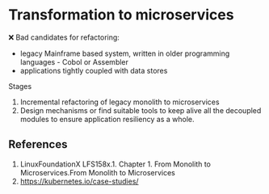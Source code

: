 # Transformation to microservices
❌  Bad candidates for refactoring:
- legacy Mainframe based system, written in older programming languages - Cobol or Assembler
- applications tightly coupled with data stores

Stages
1. Incremental refactoring of legacy monolith to microservices
2. Design mechanisms or find suitable tools to keep alive all the decoupled modules to ensure application resiliency as a whole.

## References
1. LinuxFoundationX LFS158x.1. Chapter 1. From Monolith to Microservices.From Monolith to Microservices
2. https://kubernetes.io/case-studies/